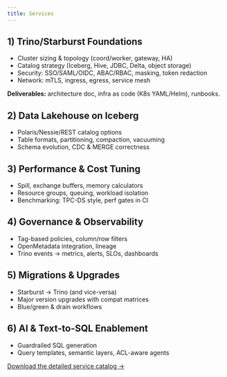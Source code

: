 ```yaml
---
title: Services
---
```


## 1) Trino/Starburst Foundations
- Cluster sizing & topology (coord/worker, gateway, HA)
- Catalog strategy (Iceberg, Hive, JDBC, Delta, object storage)
- Security: SSO/SAML/OIDC, ABAC/RBAC, masking, token redaction
- Network: mTLS, ingress, egress, service mesh

**Deliverables:** architecture doc, infra as code (K8s YAML/Helm), runbooks.

## 2) Data Lakehouse on Iceberg
- Polaris/Nessie/REST catalog options
- Table formats, partitioning, compaction, vacuuming
- Schema evolution, CDC & MERGE correctness

## 3) Performance & Cost Tuning
- Spill, exchange buffers, memory calculators
- Resource groups, queuing, workload isolation
- Benchmarking: TPC-DS style, perf gates in CI

## 4) Governance & Observability
- Tag-based policies, column/row filters
- OpenMetadata integration, lineage
- Trino events → metrics, alerts, SLOs, dashboards

## 5) Migrations & Upgrades
- Starburst → Trino (and vice-versa)
- Major version upgrades with compat matrices
- Blue/green & drain workflows

## 6) AI & Text-to-SQL Enablement
- Guardrailed SQL generation
- Query templates, semantic layers, ACL-aware agents

[Download the detailed service catalog →](/playbooks/)
